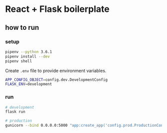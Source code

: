 # React + Flask boilerplate

## how to run
### setup
```bash
pipenv --python 3.6.1
pipenv install --dev
pipenv shell
```

Create `.env` file to provide environment variables.

```bash
APP_CONFIG_OBJECT=config.dev.DevelopmentConfig
FLASK_ENV=development
```

### run
```bash
# development
flask run

# production
gunicorn --bind 0.0.0.0:5000 "app:create_app('config.prod.ProductionConfig')"
```

